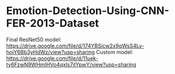 # Emotion-Detection-Using-CNN-FER-2013-Dataset
Final ResNet50 model: https://drive.google.com/file/d/174YBSicw2x9qWsS4Ly-hojY6Bb3yHdWz/view?usp=sharing
Custom model: https://drive.google.com/file/d/11uek-ty6FzwN9WHmIHVo4qxIs7ilYpwY/view?usp=sharing
